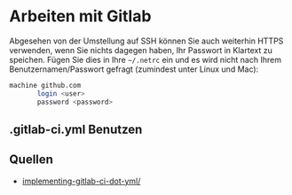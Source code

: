 # Arbeiten mit Gitlab

Abgesehen von der Umstellung auf SSH können Sie auch weiterhin HTTPS verwenden, wenn Sie nichts dagegen haben, Ihr Passwort in Klartext zu speichen.
Fügen Sie dies in Ihre `~/.netrc` ein und es wird nicht nach Ihrem Benutzernamen/Passwort gefragt (zumindest unter Linux und Mac):

```sh
machine github.com
       login <user>
       password <password>
```

## .gitlab-ci.yml Benutzen

## Quellen

* [implementing-gitlab-ci-dot-yml/](https://about.gitlab.com/2015/06/08/implementing-gitlab-ci-dot-yml/)
